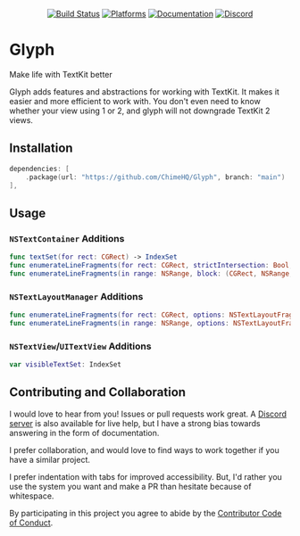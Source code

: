 <div align="center">

[![Build Status][build status badge]][build status]
[![Platforms][platforms badge]][platforms]
[![Documentation][documentation badge]][documentation]
[![Discord][discord badge]][discord]

</div>

# Glyph
Make life with TextKit better

Glyph adds features and abstractions for working with TextKit. It makes it easier and more efficient to work with. You don't even need to know whether your view using 1 or 2, and glyph will not downgrade TextKit 2 views.

## Installation

```swift
dependencies: [
    .package(url: "https://github.com/ChimeHQ/Glyph", branch: "main")
],
```

## Usage

### `NSTextContainer` Additions

```swift
func textSet(for rect: CGRect) -> IndexSet
func enumerateLineFragments(for rect: CGRect, strictIntersection: Bool, block: (CGRect, NSRange, inout Bool) -> Void)
func enumerateLineFragments(in range: NSRange, block: (CGRect, NSRange, inout Bool) -> Void)
```

### `NSTextLayoutManager` Additions

```swift
func enumerateLineFragments(for rect: CGRect, options: NSTextLayoutFragment.EnumerationOptions = [], block: (CGRect, NSTextRange?, inout Bool) -> Void)
func enumerateLineFragments(in range: NSRange, options: NSTextLayoutFragment.EnumerationOptions = [], block: (CGRect, NSTextRange, inout Bool) -> Void)
```

### `NSTextView`/`UITextView` Additions

```swift
var visibleTextSet: IndexSet
```

## Contributing and Collaboration

I would love to hear from you! Issues or pull requests work great. A [Discord server][discord] is also available for live help, but I have a strong bias towards answering in the form of documentation.

I prefer collaboration, and would love to find ways to work together if you have a similar project.

I prefer indentation with tabs for improved accessibility. But, I'd rather you use the system you want and make a PR than hesitate because of whitespace.

By participating in this project you agree to abide by the [Contributor Code of Conduct](CODE_OF_CONDUCT.md).

[build status]: https://github.com/ChimeHQ/Glyph/actions
[build status badge]: https://github.com/ChimeHQ/Glyph/workflows/CI/badge.svg
[platforms]: https://swiftpackageindex.com/ChimeHQ/Glyph
[platforms badge]: https://img.shields.io/endpoint?url=https%3A%2F%2Fswiftpackageindex.com%2Fapi%2Fpackages%2FChimeHQ%2FGlyph%2Fbadge%3Ftype%3Dplatforms
[documentation]: https://swiftpackageindex.com/ChimeHQ/Glyph/main/documentation
[documentation badge]: https://img.shields.io/badge/Documentation-DocC-blue
[discord]: https://discord.gg/esFpX6sErJ
[discord badge]: https://img.shields.io/badge/Discord-purple?logo=Discord&label=Chat&color=%235A64EC
